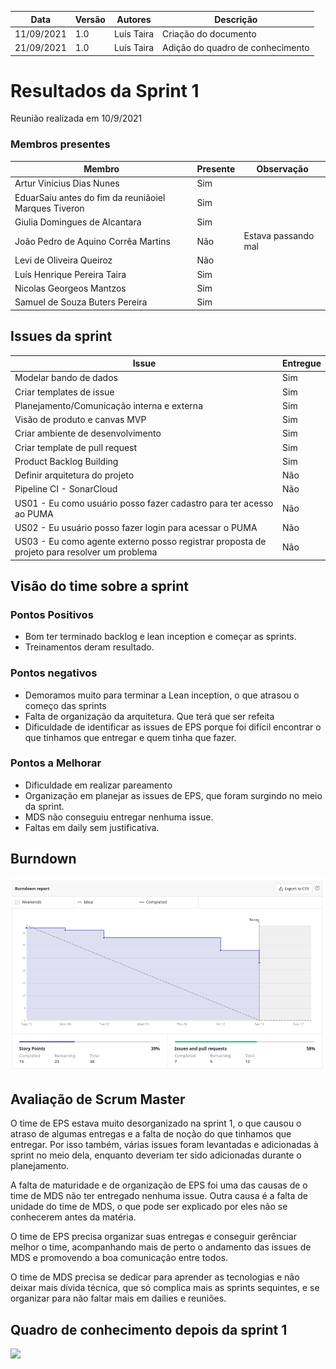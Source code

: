 | Data | Versão | Autores | Descrição |
|--|--|--|--|
| 11/09/2021 | 1.0 | Luís Taira | Criação do documento |
| 21/09/2021 | 1.0 | Luís Taira | Adição do quadro de conhecimento |

# Resultados da Sprint 1
Reunião realizada em 10/9/2021

### Membros presentes
| Membro | Presente | Observação |
|--|--|--|
|Artur Vinicius Dias Nunes| Sim |  |
|EduarSaiu antes do fim da reuniãoiel Marques Tiveron| Sim |  |
|Giulia Domingues de Alcantara| Sim |  |
|João Pedro de Aquino Corrêa Martins| Não | Estava passando mal |
|Levi de Oliveira Queiroz| Não |  |
|Luís Henrique Pereira Taira| Sim |  |
|Nicolas Georgeos Mantzos| Sim |  |
|Samuel de Souza Buters Pereira| Sim |  |

## Issues da sprint 

| Issue | Entregue |
| -- | -- |
| Modelar bando de dados  | Sim |
| Criar templates de issue | Sim |
| Planejamento/Comunicação interna e externa | Sim |
| Visão de produto e canvas MVP | Sim |
| Criar ambiente de desenvolvimento | Sim |
| Criar template de pull request | Sim |
| Product Backlog Building | Sim |
| Definir arquitetura do projeto | Não |
| Pipeline CI - SonarCloud | Não |
| US01 - Eu como usuário posso fazer cadastro para ter acesso ao PUMA | Não |
| US02 - Eu usuário posso fazer login para acessar o PUMA | Não |
| US03 - Eu como agente externo posso registrar proposta de projeto para resolver um problema | Não |

## Visão do time sobre a sprint
### Pontos Positivos
* Bom ter terminado backlog e lean inception e começar as sprints.
* Treinamentos deram resultado.

### Pontos negativos
* Demoramos muito para terminar a Lean inception, o que atrasou o começo das sprints
* Falta de organização da arquitetura. Que terá que ser refeita
* Dificuldade de identificar as issues de EPS porque foi difícil encontrar o que tinhamos que entregar e quem tinha que fazer.

### Pontos a Melhorar
* Dificuldade em realizar pareamento
* Organização em planejar as issues de EPS, que foram surgindo no meio da sprint.
* MDS não conseguiu entregar nenhuma issue.
* Faltas em daily sem justificativa.

## Burndown
![](../assets/burndown/burndown-sprint-1.png)

## Avaliação de Scrum Master

O time de EPS estava muito desorganizado na sprint 1, o que causou o atraso de algumas entregas e a falta de noção do que tinhamos que entregar. Por isso também, várias issues foram levantadas e adicionadas à sprint no meio dela, enquanto deveriam ter sido adicionadas durante o planejamento.

A falta de maturidade e de organização de EPS foi uma das causas de o time de MDS não ter entregado nenhuma issue. Outra causa é a falta de unidade do time de MDS, o que pode ser explicado por eles não se conhecerem antes da matéria.

O time de EPS precisa organizar suas entregas e conseguir gerênciar melhor o time, acompanhando mais de perto o andamento das issues de MDS e promovendo a boa comunicação entre todos.

O time de MDS precisa se dedicar para aprender as tecnologias e não deixar mais dívida técnica, que só complica mais as sprints sequintes, e se organizar para não faltar mais em dailies e reuniões.

## Quadro de conhecimento depois da sprint 1

![](../../assets/conhecimento/sprint1.png)